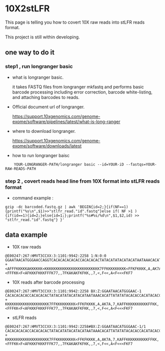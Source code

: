 # 10X2stLFR

This page is telling you how to covert 10X raw reads into stLFR reads format.

This project is still within developing.

## one way to do it 

### step1 , run longranger basic

* what is longranger basic.

    it takes FASTQ files from longranger mkfastq and performs basic barcode processing including error correction, barcode white-listing, and attaching barcodes to reads.

* Official document url of longranger.

    https://support.10xgenomics.com/genome-exome/software/pipelines/latest/what-is-long-ranger

* where to download longranger.

    https://support.10xgenomics.com/genome-exome/software/downloads/latest

* how to run longranger baisc
```
    YOUR-LONGRANGER-PATH/longranger basic --id=YOUR-iD --fastqs=YOUR-RAW-READS-PATH
```

### step 2 , covert reads head line from 10X format into stLFR reads format

* command example : 
```
gzip -dc barcoded.fastq.gz | awk 'BEGIN{id=2;}{if(NF==1){printf("%s\n",$1)>>"stlfr_read."id".fastq"}else if( NF >1 ) {if(id==1){id=2;}else{id=1;};printf("%s#%s/%d\n",$1,$2,id) >> "stlfr_read."id".fastq"} }'
```


## data example

* 10X raw reads

```
@E00247:267:HMVT3CCXX:3:1101:9942:2258 1:N:0:0
GGAATAACATGGGAACCAGGTCACACACACACACCACACACACTATACATATACATACATAATAAACACATTATATATACACACCACATACACCATACATACACCACACACTACACATAACACACACATAATGCCACATACACACACCACA
+
<AFFFKKKKKAKKKKKK<KKKKKKKKKKKKKKKKKKKKKKKKK7FFKKKKKKKKK<FFKFKKKK,A,AK7A,7,KAFFKKKKKKKKKKFFKK,<FFFKK<F<AFKKKFKKKFFFK77,,7FKAKAKFKFKK,,7,<,F<<,A<F<<<FKF7
```
* 10X reads after barcode processing

```
@E00247:267:HMVT3CCXX:3:1101:9942:2258 BX:Z:GGAATAACATGGGAAC-1
CACACACACACCACACACACTATACATATACATACATAATAAACACATTATATATACACACCACATACACCATACATACACCACACACTACACATAACACACACATAATGCCACATACACACACCACA
+
KKKKKKKKKKKKKKKKKKKK7FFKKKKKKKKK<FFKFKKKK,A,AK7A,7,KAFFKKKKKKKKKKFFKK,<FFFKK<F<AFKKKFKKKFFFK77,,7FKAKAKFKFKK,,7,<,F<<,A<F<<<FKF7
```

* stLFR reads

```
@E00247:267:HMVT3CCXX:3:1101:9942:2258#BX:Z:GGAATAACATGGGAAC-1/1
CACACACACACCACACACACTATACATATACATACATAATAAACACATTATATATACACACCACATACACCATACATACACCACACACTACACATAACACACACATAATGCCACATACACACACCACA
+
KKKKKKKKKKKKKKKKKKKK7FFKKKKKKKKK<FFKFKKKK,A,AK7A,7,KAFFKKKKKKKKKKFFKK,<FFFKK<F<AFKKKFKKKFFFK77,,7FKAKAKFKFKK,,7,<,F<<,A<F<<<FKF7
```
